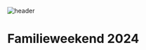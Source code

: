 ![header](https://jeroenvdm.github.io/files/villa_schoolthoff_famweekend_2024_full.png)
# Familieweekend 2024